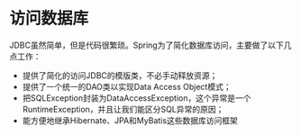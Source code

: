 # 访问数据库

​	JDBC虽然简单，但是代码很繁琐。Spring为了简化数据库访问，主要做了以下几点工作：

- 提供了简化的访问JDBC的模版类，不必手动释放资源；
- 提供了一个统一的DAO类以实现Data Access Object模式；
- 把SQLException封装为DataAccessException，这个异常是一个RuntimeException，并且让我们能区分SQL异常的原因；
- 能方便地继承Hibernate、JPA和MyBatis这些数据库访问框架
